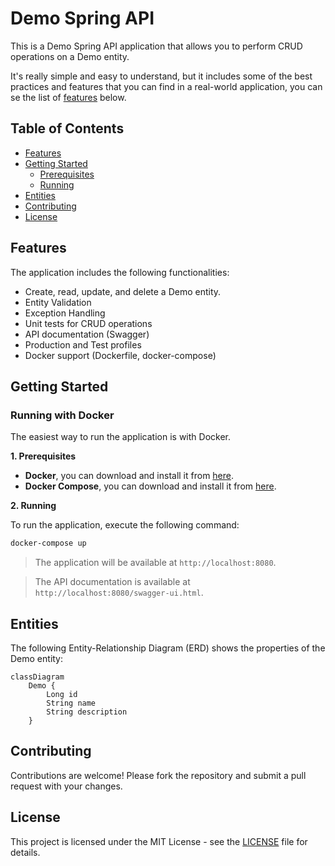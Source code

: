 # Demo Spring API

This is a Demo Spring API application that allows you to perform CRUD operations on a Demo entity. 

It's really simple and easy to understand, but it includes some of the best practices and features that you can find in a real-world application, you can se the list of [features](#features) below.

## Table of Contents

- [Features](#features)
- [Getting Started](#getting-started)
  - [Prerequisites](#prerequisites)
  - [Running](#running)
- [Entities](#entities)
- [Contributing](#contributing)
- [License](#license)

## Features

The application includes the following functionalities:

- Create, read, update, and delete a Demo entity.
- Entity Validation
- Exception Handling
- Unit tests for CRUD operations
- API documentation (Swagger)
- Production and Test profiles
- Docker support (Dockerfile, docker-compose)

## Getting Started

### Running with Docker

The easiest way to run the application is with Docker.

**1. Prerequisites**

- **Docker**, you can download and install it from [here](https://www.docker.com/products/docker-desktop).
- **Docker Compose**, you can download and install it from [here](https://docs.docker.com/compose/install/).

**2. Running**

To run the application, execute the following command:

```bash
docker-compose up
```

> The application will be available at `http://localhost:8080`.

> The API documentation is available at `http://localhost:8080/swagger-ui.html`.

## Entities

The following Entity-Relationship Diagram (ERD) shows the properties of the Demo entity:

```mermaid
classDiagram
    Demo {
        Long id
        String name
        String description
    }
```

## Contributing
Contributions are welcome! Please fork the repository and submit a pull request with your changes.

## License
This project is licensed under the MIT License - see the [LICENSE](LICENSE) file for details.
